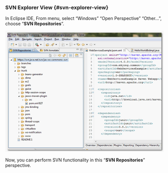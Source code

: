 ### SVN Explorer View {#svn-explorer-view}

In Eclipse IDE, From menu, select “Windows” “Open Perspective” “Other…”, choose “**SVN Repositories**“.

![svn-eclipse](../assets/svn-eclipse.png)

Now, you can perform SVN functionality in this “**SVN Repositories**” perspective.